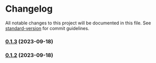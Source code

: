 # Changelog

All notable changes to this project will be documented in this file. See [standard-version](https://github.com/conventional-changelog/standard-version) for commit guidelines.

### [0.1.3](https://github.com/zachbutton/crystalize.js/compare/v0.1.2...v0.1.3) (2023-09-18)

### [0.1.2](https://github.com/zachbutton/crystalize.js/compare/v0.1.1...v0.1.2) (2023-09-18)
